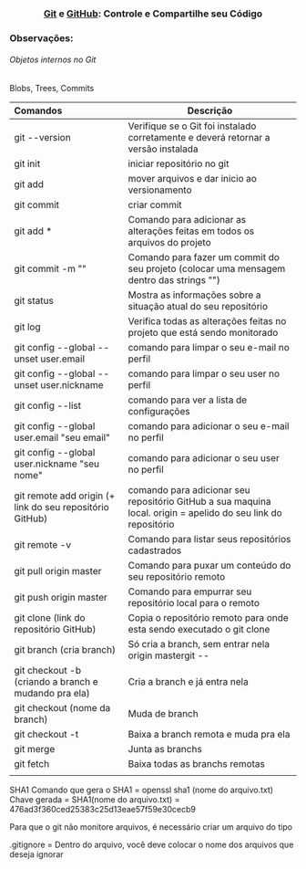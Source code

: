 <h3 align="center">
  <a href="https://git-scm.com/">Git</a> e <a href="https://github.com/">GitHub</a>: Controle e Compartilhe seu Código
</h3>



### Observações:

###### Objetos internos no Git

Blobs, Trees, Commits







| Comandos                                                 | Descrição                                                    |
| :------------------------------------------------------- | ------------------------------------------------------------ |
| git --version                                            | Verifique se o Git foi instalado corretamente e deverá retornar a versão instalada |
| git init                                                 | iniciar repositório no git                                   |
| git add                                                  | mover arquivos e dar inicio ao versionamento                 |
| git commit                                               | criar commit                                                 |
| git add *                                                | Comando para adicionar as alterações feitas em todos os arquivos do projeto |
| git commit -m ""                                         | Comando para fazer um commit do seu projeto (colocar uma mensagem dentro das strings "") |
| git status                                               | Mostra as informações sobre a situação atual do seu repositório |
| git log                                                  | Verifica todas as alterações feitas no projeto que está sendo monitorado |
| git config --global --unset user.email                   | comando para limpar o seu e-mail no perfil                   |
| git config --global --unset user.nickname                | comando para limpar o seu user no perfil                     |
| git config --list                                        | comando para ver a lista de configurações                    |
| git config --global user.email "seu email"               | comando para adicionar o seu e-mail no perfil                |
| git config --global user.nickname "seu nome"             | comando para adicionar o seu user no perfil                  |
| git remote add origin (+ link do seu repositório GitHub) | comando para adicionar seu repositório GitHub a sua maquina local. origin = apelido do seu link do repositório |
| git remote -v                                            | Comando para listar seus repositórios cadastrados            |
| git pull origin master                                   | Comando para puxar um conteúdo do seu repositório remoto     |
| git push origin master                                   | Comando para empurrar seu repositório local para o remoto    |
| git clone (link do repositório GitHub)                   | Copia o repositório remoto para onde esta sendo executado o git clone |
| git branch  (cria branch)                                | Só cria a branch, sem entrar nela origin mastergit --        |
| git checkout -b (criando a branch e mudando pra ela)     | Cria a branch e já entra nela                                |
| git checkout (nome da branch)                            | Muda de branch                                               |
| git checkout -t <nome da branche>                        | Baixa a branch remota e muda pra ela                         |
| git merge <nome da branche>                              | Junta as branchs                                             |
| git fetch                                                | Baixa todas as branchs remotas                               |
|                                                          |                                                              |

 

SHA1
Comando que gera o SHA1 = openssl sha1 (nome do arquivo.txt)
	Chave gerada = SHA1(nome do arquivo.txt) = 476ad3f360ced25383c25d13eae57f59e30cecb9



Para que o git não monitore arquivos, é necessário criar um arquivo do tipo 

.gitignore = Dentro do arquivo, você deve colocar o nome dos arquivos que deseja ignorar